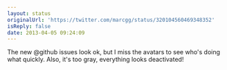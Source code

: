 ```yaml
---
layout: status
originalUrl: 'https://twitter.com/marcgg/status/320104560469348352'
isReply: false
date: 2013-04-05 09:24:09
---
```


The new @github issues look ok, but I miss the avatars to see who's doing what quickly. Also, it's too gray, everything looks deactivated!

